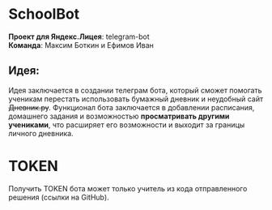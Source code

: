 # SchoolBot 
**Проект для Яндекс.Лицея**: telegram-bot<br/>
**Команда**: Максим Боткин и Ефимов Иван
## Идея:
Идея заключается в создании телеграм бота, который сможет помогать ученикам перестать использовать бумажный дневник и неудобный сайт ~~Дневник.ру~~. Функционал бота заключается в добавлении расписания, домашнего задания и возможностью **просматривать другими учениками**, что расширяет его возможности и выходит за границы личного дневника.
# TOKEN
Получить TOKEN бота может только учитель из кода отправленного решения (ссылки на GitHub).
